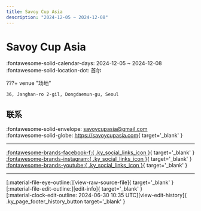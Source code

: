 ```yaml
---
title: Savoy Cup Asia
description: "2024-12-05 ~ 2024-12-08"
---
```


# Savoy Cup Asia 

:fontawesome-solid-calendar-days: 2024-12-05 ~ 2024-12-08  
:fontawesome-solid-location-dot: 首尔  

???+ venue "场地"

    36, Janghan-ro 2-gil, Dongdaemun-gu, Seoul  

## 联系

:fontawesome-solid-envelope: <savoycupasia@gmail.com>  
:fontawesome-solid-globe: <https://savoycupasia.com>{ target='_blank' }  

---

 [:fontawesome-brands-facebook-f:{ .ky_social_links_icon }](https://www.facebook.com/profile.php?id=100093296225921){ target='_blank' } [:fontawesome-brands-instagram:{ .ky_social_links_icon }](https://instagram.com/savoycupasia){ target='_blank' } [:fontawesome-brands-youtube:{ .ky_social_links_icon }](https://youtube.com/@SavoyCup){ target='_blank' }

---

<div class="ky_page_footer" markdown>
<div class="ky_page_footer_trailing" markdown="span">
[:material-file-eye-outline:][view-raw-source-file]{ target='_blank' }
[:material-file-edit-outline:][edit-info]{ target='_blank' }
</div>
<div class="ky_page_footer_leading" markdown="span">
[:material-clock-edit-outline: 2024-06-30 10:35 UTC][view-edit-history]{ .ky_page_footer_history_button target='_blank' }
</div>
</div>

[view-raw-source-file]: https://github.com/swingdance/events/blob/main/2024/ko_KR/savoy-cup-asia-2024.json "查看原始源文件"
[edit-info]: https://github.com/swingdance/events/issues/new?assignees=&labels=update+event&projects=&template=03-update_entity.yml&title=%5B2024%2Fko_KR%5D%20Update%20Event%3A%20Savoy%20Cup%20Asia&region=ko_KR&year=2024&id=savoy-cup-asia-2024&name=Savoy%20Cup%20Asia&org_id= "编辑信息"

[view-edit-history]: https://github.com/swingdance/events/commits/main/2024/ko_KR/savoy-cup-asia-2024.json "查看编辑历史"
